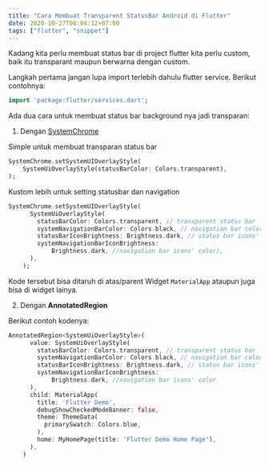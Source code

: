```yaml
---
title: "Cara Membuat Transparent StatusBar Android di Flutter"
date: 2020-10-27T06:04:12+07:00
tags: ["flutter", "snippet"]
---
```


Kadang kita perlu membuat status bar di project flutter kita perlu custom, baik itu transparant maupun berwarna dengan custom.

Langkah pertama jangan lupa import terlebih dahulu flutter service. Berikut contohnya:

```dart
import 'package:flutter/services.dart';
```

Ada dua cara untuk membuat status bar background nya jadi transparan:

1. Dengan [SystemChrome](https://docs.flutter.io/flutter/services/SystemChrome-class.html)

Simple untuk membuat transparan status bar

```dart
SystemChrome.setSystemUIOverlayStyle(
    SystemUiOverlayStyle(statusBarColor: Colors.transparent),
);
```
Kustom lebih untuk setting statusbar dan navigation

```dart
SystemChrome.setSystemUIOverlayStyle(
      SystemUiOverlayStyle(
        statusBarColor: Colors.transparent, // transparent status bar
        systemNavigationBarColor: Colors.black, // navigation bar color
        statusBarIconBrightness: Brightness.dark, // status bar icons' color
        systemNavigationBarIconBrightness:
            Brightness.dark, //navigation bar icons' color),
      ),
    );
```

Kode tersebut bisa ditaruh di atas/parent Widget `MaterialApp` ataupun juga bisa di widget lainya.

2. Dengan **AnnotatedRegion**

Berikut contoh kodenya:

```dart
AnnotatedRegion<SystemUiOverlayStyle>(
      value: SystemUiOverlayStyle(
        statusBarColor: Colors.transparent, // transparent status bar
        systemNavigationBarColor: Colors.black, // navigation bar color
        statusBarIconBrightness: Brightness.dark, // status bar icons' color
        systemNavigationBarIconBrightness:
            Brightness.dark, //navigation bar icons' color
      ),
      child: MaterialApp(
        title: 'Flutter Demo',
        debugShowCheckedModeBanner: false,
        theme: ThemeData(
          primarySwatch: Colors.blue,
        ),
        home: MyHomePage(title: 'Flutter Demo Home Page'),
      ),
    )
```